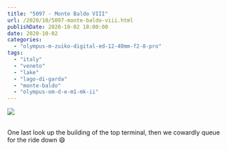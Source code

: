 ```yaml
---
title: "5097 - Monte Baldo VIII"
url: /2020/10/5097-monte-baldo-viii.html
publishDate: 2020-10-02 18:00:00
date: 2020-10-02
categories: 
  - "olympus-m-zuiko-digital-ed-12-40mm-f2-8-pro"
tags: 
  - "italy"
  - "veneto"
  - "lake"
  - "lago-di-garda"
  - "monte-baldo"
  - "olympus-om-d-e-m1-mk-ii"
---
```

<div class="container">
<div class="center"><a target="_blank" href="https://d25zfm9zpd7gm5.cloudfront.net/1200x1200/2018/20180910_150346_lr.jpg"><img class="webfeedsFeaturedVisual" src="https://d25zfm9zpd7gm5.cloudfront.net/0600x0600/2018/20180910_150346_lr.jpg" /></a></div>
</div>
<br />

One last look up the building of the top terminal, then we cowardly
queue for the ride down :smile: